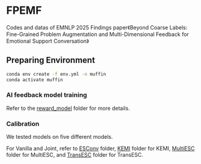# FPEMF
Codes and datas of EMNLP 2025 Findings paper《Beyond Coarse Labels: Fine-Grained Problem Augmentation and Multi-Dimensional Feedback for Emotional Support Conversation》

## Preparing Environment
```bash
conda env create -f env.yml -n muffin
conda activate muffin
```

### AI feedback model training
Refer to the [reward_model](./reward_model) folder for more details.

### Calibration
We tested models on five different models.

For Vanilla and Joint, refer to [ESConv](./ESConv) folder, [KEMI](./KEMI) folder for KEMI, [MultiESC](./MultiESC) folder for MultiESC, and [TransESC](./TransESC) folder for TransESC.

